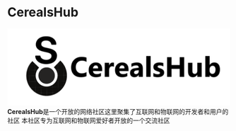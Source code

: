 # CerealsHub
![CerealsHub Logo](https://github.com/jajsfw/CerealsHub/blob/main/assets/logo-modified.png)
**CerealsHub**是一个开放的网络社区这里聚集了互联网和物联网的开发者和用户的社区
本社区专为互联网和物联网爱好者开放的一个交流社区